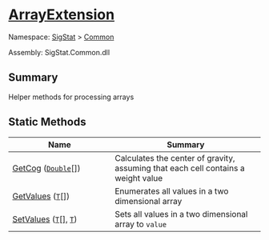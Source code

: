 # [ArrayExtension](./ArrayExtension.md)

Namespace: [SigStat]() > [Common](./README.md)

Assembly: SigStat.Common.dll

## Summary
Helper methods for processing arrays

## Static Methods

| Name<div><a href="#"><img width=375></a></div> | Summary<div><a href="#"><img width=525></a></div> | 
| --- | --- | 
| [GetCog](./Methods/ArrayExtension--GetCog.md) ([`Double`](https://docs.microsoft.com/en-us/dotnet/api/System.Double)[]) | Calculates the center of gravity, assuming that each cell contains  a weight value | 
| [GetValues](./Methods/ArrayExtension--GetValues.md) ([`T`](./ArrayExtension.md)[]) | Enumerates all values in a two dimensional array | 
| [SetValues](./Methods/ArrayExtension--SetValues.md) ([`T`](./ArrayExtension.md)[], [`T`](./ArrayExtension.md)) | Sets all values in a two dimensional array to `value` | 


